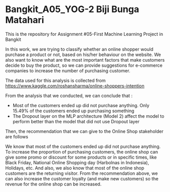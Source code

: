 # Bangkit_A05_YOG-2 Biji Bunga Matahari
This is the repository for Assignment #05-First Machine Learning Project in Bangkit

In this work, we are trying to classify whether an online shopper would purchase a product or not, based on his/her behaviour on the website. We also want to know what are the most important factors that make customers decide to buy the product, so we can provide suggestions for e-commerce companies to increase the number of purchasing customer.

The data used for this analysis is collected from https://www.kaggle.com/roshansharma/online-shoppers-intention

From the analysis that we conducted, we can conclude that :
- Most of the customers ended up did not purchase anything. Only 15.49% of the customers ended up purchasing something
- The Dropout layer on the MLP architecture (Model 2) affect the model to perform better than the model that did not use Dropout layer

Then, the recommendation that we can give to the Online Shop stakeholder are follows

We know that most of the customers ended up did not purchase anything. To increase the proportion of purchasing customers, the online shop can give some promo or discount for some products or in specific times, like Black Friday, National Online Shopping day (Harbolnas in Indonesia), Holidays, etc. And also, we also know that most of the online shop customers are the returning visitor. From the recommendation above, we can also increase the customer loyalty (and make new customers) so the revenue for the online shop can be increased.
